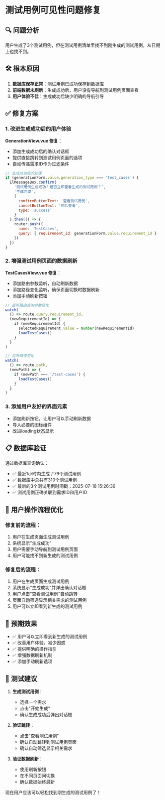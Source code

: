 # 测试用例可见性问题修复

## 🔍 问题分析

用户生成了3个测试用例，但在测试用例清单里找不到刚生成的测试用例，从日期上也找不到。

## 🛠️ 根本原因

1. **数据库保存正常**：测试用例已成功保存到数据库
2. **前端数据未刷新**：生成成功后，用户没有导航到测试用例页面查看
3. **用户体验不佳**：生成成功后缺少明确的导航引导

## ✅ 修复方案

### 1. 改进生成成功后的用户体验

**GenerationView.vue 修复**：
- 添加生成成功后的确认对话框
- 提供直接跳转到测试用例页面的选项
- 自动传递需求ID作为过滤条件

```javascript
// 生成成功后的处理
if (generationForm.value.generation_type === 'test_cases') {
  ElMessageBox.confirm(
    '测试用例生成成功！是否立即查看生成的测试用例？',
    '生成完成',
    {
      confirmButtonText: '查看测试用例',
      cancelButtonText: '稍后查看',
      type: 'success'
    }
  ).then(() => {
    router.push({
      name: 'TestCases',
      query: { requirement_id: generationForm.value.requirement_id }
    })
  })
}
```

### 2. 增强测试用例页面的数据刷新

**TestCasesView.vue 修复**：
- 添加路由参数监听，自动刷新数据
- 添加路径变化监听，确保页面切换时数据刷新
- 添加手动刷新按钮

```javascript
// 监听路由查询参数变化
watch(
  () => route.query.requirement_id,
  (newRequirementId) => {
    if (newRequirementId) {
      selectedRequirement.value = Number(newRequirementId)
      loadTestCases()
    }
  }
)

// 监听路径变化
watch(
  () => route.path,
  (newPath) => {
    if (newPath === '/test-cases') {
      loadTestCases()
    }
  }
)
```

### 3. 添加用户友好的界面元素

- 添加刷新按钮，让用户可以手动刷新数据
- 导入必要的图标组件
- 改进loading状态显示

## 📋 数据库验证

通过数据库查询确认：
- ✅ 最近1小时内生成了79个测试用例
- ✅ 数据库中总共有310个测试用例
- ✅ 最新的3个测试用例时间戳：2025-07-18 15:26:36
- ✅ 测试用例正确关联到需求ID和用户ID

## 🔧 用户操作流程优化

### 修复前的流程：
1. 用户在生成页面生成测试用例
2. 系统显示"生成成功"
3. 用户需要手动导航到测试用例页面
4. 用户可能找不到新生成的测试用例

### 修复后的流程：
1. 用户在生成页面生成测试用例
2. 系统显示"生成成功"并弹出确认对话框
3. 用户点击"查看测试用例"自动跳转
4. 页面自动筛选显示相关需求的测试用例
5. 用户可以立即看到新生成的测试用例

## 🎯 预期效果

- ✅ 用户可以立即看到新生成的测试用例
- ✅ 改善用户体验，减少困惑
- ✅ 提供明确的操作指引
- ✅ 增强数据刷新机制
- ✅ 添加手动刷新选项

## 🧪 测试建议

1. **生成测试用例**：
   - 选择一个需求
   - 点击"开始生成"
   - 确认生成成功后弹出对话框

2. **验证跳转**：
   - 点击"查看测试用例"
   - 确认自动跳转到测试用例页面
   - 确认自动筛选显示相关需求

3. **验证数据刷新**：
   - 使用刷新按钮
   - 在不同页面间切换
   - 确认数据始终最新

现在用户应该可以轻松找到刚生成的测试用例了！